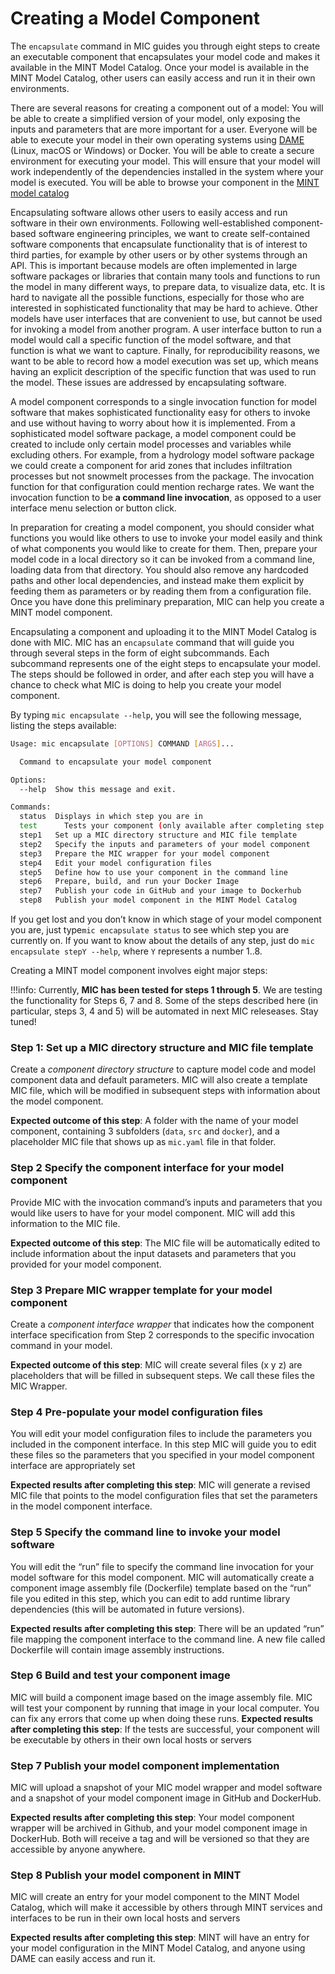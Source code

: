 # Creating a Model Component

The `encapsulate` command  in MIC guides you through eight steps to create an executable component that encapsulates your model code and makes it available in the MINT Model Catalog. Once your model is available in the MINT Model Catalog, other users can easily access and run it in their own environments.

There are several reasons for creating a component out of a model:
You will be able to create a simplified version of your model, only exposing the inputs and parameters that are more important for a user.
Everyone will be able to execute your model in their own operating systems using [DAME](dame-cli.readthedocs.io/) (Linux, macOS or Windows) or Docker.
You will be able to create a secure environment for executing your model. This will ensure that your model will work independently of the dependencies installed in the system where your model is executed.
You will be able to browse your component in the [MINT model catalog](https://models.mint.isi.edu/)

Encapsulating software allows other users to easily access and run software in their own environments.  Following well-established component-based software engineering principles, we want to create self-contained software components that encapsulate functionality that is of interest to third parties, for example by other users or by other systems through an API.  This is important because models are often implemented in large software packages or libraries that contain many tools and functions to run the model in many different ways, to prepare data, to visualize data, etc.  It is hard to navigate all the possible functions, especially for those who are interested in sophisticated functionality that may be hard to achieve.  Other models have user interfaces that are convenient to use, but cannot be used for invoking a model from another program.  A user interface button to run a model would call a specific function of the model software, and that function is what we want to capture.  Finally, for reproducibility reasons, we want to be able to record how a model execution was set up, which means having an explicit description of the specific function that was used to run the model.  These issues are addressed by encapsulating software.

A model component corresponds to a single invocation function for model software that makes sophisticated functionality easy for others to invoke and use without having to worry about how it is implemented.  From a sophisticated model software package, a model component could be created to include only certain model processes and variables while excluding others. For example, from a hydrology model software package we could create a component for arid zones that includes infiltration processes but not snowmelt processes from the package.  The invocation function for that configuration could mention recharge rates.   We want the invocation function to be **a command line invocation**, as opposed to a user interface menu selection or button click.  

In preparation for creating a model component, you should consider what functions you would like others to use to invoke your model easily and think of what components you would like to create for them. Then, prepare your model code in a local directory so it can be invoked from a command line, loading data from that directory.  You should also remove any hardcoded paths and other local dependencies, and instead make them explicit by feeding them as parameters or by reading them from a configuration file.  Once you have done this preliminary preparation, MIC can help you create a MINT model component.

Encapsulating a component and uploading it to the MINT Model Catalog is done with MIC.   MIC has an `encapsulate` command that will guide you through several steps in the form of  eight subcommands. Each subcommand represents one of the eight steps to encapsulate your model. The steps should be followed in order, and after each step you will have a chance to check what MIC is doing to help you create your model component.

By typing `mic encapsulate --help`, you will see the following message, listing the steps available:

```bash
Usage: mic encapsulate [OPTIONS] COMMAND [ARGS]...

  Command to encapsulate your model component

Options:
  --help  Show this message and exit.

Commands:
  status  Displays in which step you are in
  test      Tests your component (only available after completing step 5)
  step1   Set up a MIC directory structure and MIC file template
  step2   Specify the inputs and parameters of your model component
  step3   Prepare the MIC wrapper for your model component
  step4   Edit your model configuration files 
  step5   Define how to use your component in the command line
  step6   Prepare, build, and run your Docker Image
  step7   Publish your code in GitHub and your image to Dockerhub
  step8   Publish your model component in the MINT Model Catalog
```

If you get lost and you don’t know in which stage of your model component you are,  just type`mic encapsulate status` to see which step you are currently on. If you want to know about the details of any step, just do `mic encapsulate stepY --help`, where `Y` represents a number 1..8.

Creating a MINT model component involves eight major steps:

!!!info:
  Currently, **MIC has been tested for steps 1 through 5**. We are testing the functionality for Steps 6, 7 and 8.
  Some of the steps described here (in particular, steps 3, 4 and 5) will be automated in next MIC releseases. Stay tuned!

### Step 1: Set up a MIC directory structure and MIC file template


Create a *component directory structure* to capture model code and model component data and default parameters. MIC will also create a template MIC file, which will be modified in subsequent steps with information about the model component.

**Expected outcome of this step**: A folder with the name of your model component, containing 3 subfolders (`data`, `src` and `docker`), and a placeholder MIC file that shows up as `mic.yaml` file in that folder.

### Step 2  Specify the component interface for your model component 
Provide MIC with the invocation command’s inputs and parameters that you would like users to have for your model component.  MIC will add this information to the MIC file.

**Expected outcome of this step**: The MIC file will be automatically edited to include information about the input datasets and parameters that you provided for your model component.

### Step 3   Prepare MIC wrapper template for your model component
Create a *component interface wrapper* that indicates how the component interface specification from Step 2 corresponds to the specific invocation command in your model.

**Expected outcome of this step**: MIC will create several files (x y z) are placeholders that will be filled in subsequent steps.  We call these files the MIC Wrapper.

### Step 4   Pre-populate your model configuration files
You will edit your  model configuration files to include the  parameters you included in the component interface. In this step MIC will guide you to edit these files so the parameters that you specified  in your model component interface are appropriately set

**Expected results after completing this step**: MIC will generate a revised MIC file that points to the model configuration files that set the  parameters in the model component interface.

### Step 5   Specify the command line to invoke your model software 
You will edit the “run” file to specify the command line invocation for your model software for this model component.  MIC will automatically create a component image assembly file (Dockerfile) template based on the “run” file you edited in this step, which you can edit to add runtime library dependencies (this will  be automated in future versions).

**Expected results after completing this step**:  There will be an updated “run” file mapping the component interface to the command line. A new file called Dockerfile will contain image assembly instructions.  

### Step 6  Build and test your component image
MIC will build a component  image based on the image assembly file.  MIC will test your component by running that image in your local computer.  You can fix any errors that come up when doing these runs.
**Expected results after completing this step**: If the tests are successful, your component will be executable by others in their own local hosts or servers

### Step 7   Publish your model component implementation
MIC will upload a snapshot of your MIC model wrapper and model software and a snapshot of your model component image in GitHub and DockerHub. 

**Expected results after completing this step**: Your model component wrapper will be archived in Github, and your model component  image in DockerHub. Both will receive a tag and will be versioned so that they are accessible by anyone anywhere.

### Step 8   Publish your model component in MINT
MIC will create an entry for your model component to the MINT Model Catalog, which will make it accessible by others through MINT services and interfaces to be run in their own local hosts and servers

**Expected results after completing this step**: MINT will have an entry for your model configuration in the MINT Model Catalog, and anyone using DAME can easily access and run it.
